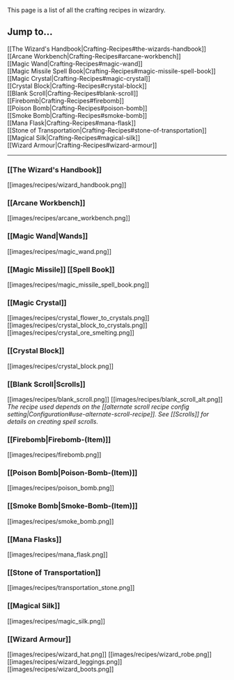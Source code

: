 This page is a list of all the crafting recipes in wizardry.

## Jump to...
[[The Wizard's Handbook|Crafting-Recipes#the-wizards-handbook]]  
[[Arcane Workbench|Crafting-Recipes#arcane-workbench]]  
[[Magic Wand|Crafting-Recipes#magic-wand]]  
[[Magic Missile Spell Book|Crafting-Recipes#magic-missile-spell-book]]  
[[Magic Crystal|Crafting-Recipes#magic-crystal]]  
[[Crystal Block|Crafting-Recipes#crystal-block]]  
[[Blank Scroll|Crafting-Recipes#blank-scroll]]  
[[Firebomb|Crafting-Recipes#firebomb]]  
[[Poison Bomb|Crafting-Recipes#poison-bomb]]  
[[Smoke Bomb|Crafting-Recipes#smoke-bomb]]  
[[Mana Flask|Crafting-Recipes#mana-flask]]  
[[Stone of Transportation|Crafting-Recipes#stone-of-transportation]]  
[[Magical Silk|Crafting-Recipes#magical-silk]]  
[[Wizard Armour|Crafting-Recipes#wizard-armour]]  

---

### [[The Wizard's Handbook]]
[[images/recipes/wizard_handbook.png]]

### [[Arcane Workbench]]
[[images/recipes/arcane_workbench.png]]

### [[Magic Wand|Wands]]
[[images/recipes/magic_wand.png]]

### [[Magic Missile]] [[Spell Book]]
[[images/recipes/magic_missile_spell_book.png]]

### [[Magic Crystal]]
[[images/recipes/crystal_flower_to_crystals.png]] [[images/recipes/crystal_block_to_crystals.png]] [[images/recipes/crystal_ore_smelting.png]]

### [[Crystal Block]]
[[images/recipes/crystal_block.png]]

### [[Blank Scroll|Scrolls]]
[[images/recipes/blank_scroll.png]] [[images/recipes/blank_scroll_alt.png]]  
_The recipe used depends on the [[alternate scroll recipe config setting|Configuration#use-alternate-scroll-recipe]]. See [[Scrolls]] for details on creating spell scrolls._

### [[Firebomb|Firebomb-(Item)]]
[[images/recipes/firebomb.png]]

### [[Poison Bomb|Poison-Bomb-(Item)]]
[[images/recipes/poison_bomb.png]]

### [[Smoke Bomb|Smoke-Bomb-(Item)]]
[[images/recipes/smoke_bomb.png]]

### [[Mana Flasks]]
[[images/recipes/mana_flask.png]]

### [[Stone of Transportation]]
[[images/recipes/transportation_stone.png]]

### [[Magical Silk]]
[[images/recipes/magic_silk.png]]

### [[Wizard Armour]]
[[images/recipes/wizard_hat.png]] [[images/recipes/wizard_robe.png]] [[images/recipes/wizard_leggings.png]] [[images/recipes/wizard_boots.png]]